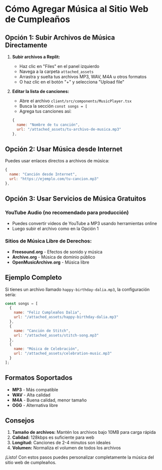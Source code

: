 # Cómo Agregar Música al Sitio Web de Cumpleaños

## Opción 1: Subir Archivos de Música Directamente

1. **Subir archivos a Replit:**
   - Haz clic en "Files" en el panel izquierdo
   - Navega a la carpeta `attached_assets`
   - Arrastra y suelta tus archivos MP3, WAV, M4A u otros formatos
   - O haz clic en el botón "+" y selecciona "Upload file"

2. **Editar la lista de canciones:**
   - Abre el archivo `client/src/components/MusicPlayer.tsx`
   - Busca la sección `const songs = [`
   - Agrega tus canciones así:
   ```javascript
   {
     name: "Nombre de tu canción",
     url: "/attached_assets/tu-archivo-de-musica.mp3"
   },
   ```

## Opción 2: Usar Música desde Internet

Puedes usar enlaces directos a archivos de música:

```javascript
{
  name: "Canción desde Internet",
  url: "https://ejemplo.com/tu-cancion.mp3"
},
```

## Opción 3: Usar Servicios de Música Gratuitos

### YouTube Audio (no recomendado para producción)
- Puedes convertir videos de YouTube a MP3 usando herramientas online
- Luego subir el archivo como en la Opción 1

### Sitios de Música Libre de Derechos:
- **Freesound.org** - Efectos de sonido y música
- **Archive.org** - Música de dominio público
- **OpenMusicArchive.org** - Música libre

## Ejemplo Completo

Si tienes un archivo llamado `happy-birthday-dalia.mp3`, la configuración sería:

```javascript
const songs = [
  {
    name: "Feliz Cumpleaños Dalia",
    url: "/attached_assets/happy-birthday-dalia.mp3"
  },
  {
    name: "Canción de Stitch",
    url: "/attached_assets/stitch-song.mp3"
  },
  {
    name: "Música de Celebración",
    url: "/attached_assets/celebration-music.mp3"
  }
];
```

## Formatos Soportados

- **MP3** - Más compatible
- **WAV** - Alta calidad
- **M4A** - Buena calidad, menor tamaño
- **OGG** - Alternativa libre

## Consejos

1. **Tamaño de archivos:** Mantén los archivos bajo 10MB para carga rápida
2. **Calidad:** 128kbps es suficiente para web
3. **Longitud:** Canciones de 2-4 minutos son ideales
4. **Volumen:** Normaliza el volumen de todos los archivos

¡Listo! Con estos pasos puedes personalizar completamente la música del sitio web de cumpleaños.